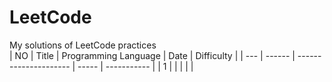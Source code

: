 # LeetCode
My solutions of LeetCode practices  
| NO  | Title  | Programming Language  | Date  | Difficulty  |
| --- | ------ | --------------------- | ----- | ----------- |
| 1   |        |                       |       |             |
